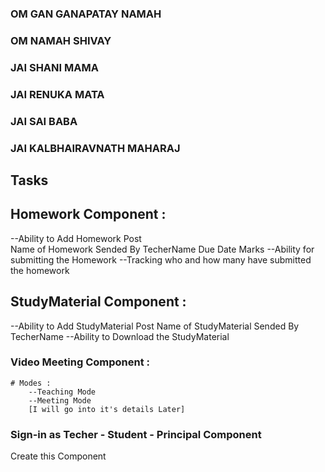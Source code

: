 ### OM GAN GANAPATAY NAMAH

### OM NAMAH SHIVAY

### JAI SHANI MAMA

### JAI RENUKA MATA

### JAI SAI BABA

### JAI KALBHAIRAVNATH MAHARAJ

## Tasks

## Homework Component :

--Ability to Add Homework Post  
 Name of Homework
Sended By TecherName
Due Date
Marks
--Ability for submitting the Homework
--Tracking who and how many have submitted the homework

## StudyMaterial Component :

--Ability to Add StudyMaterial Post
Name of StudyMaterial
Sended By TecherName
--Ability to Download the StudyMaterial

### Video Meeting Component :

    # Modes :
        --Teaching Mode
        --Meeting Mode
        [I will go into it's details Later]

### Sign-in as Techer - Student - Principal Component

Create this Component
